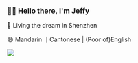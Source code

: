 ### 🧑‍💻 Hello there, I'm Jeffy

📍 Living the dream in Shenzhen

😄 Mandarin ｜Cantonese | (Poor of)English

![](https://github-profile-summary-cards.vercel.app/api/cards/profile-details?username=luckyJeffy&theme=default)
